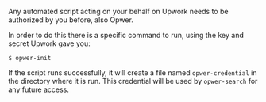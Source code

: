 Any automated script acting on your behalf on Upwork needs to be
authorized by you before, also Opwer.

In order to do this there is a specific command to run, using the key
and secret Upwork gave you:

    $ opwer-init

If the script runs successfully, it will create a file named
`opwer-credential` in the directory where it is run. This credential
will be used by `opwer-search` for any future access.

